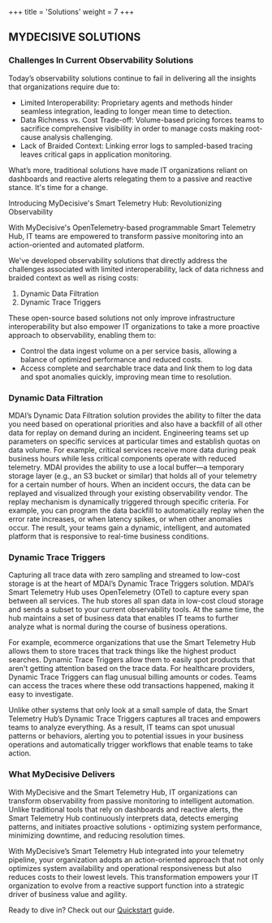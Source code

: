 +++
title = 'Solutions'
weight = 7
+++

## MYDECISIVE SOLUTIONS

### Challenges In Current Observability Solutions

Today’s observability solutions continue to fail in delivering all the insights that organizations require due to:

- Limited Interoperability: Proprietary agents and methods hinder seamless integration, leading to longer mean time to detection.
- Data Richness vs. Cost Trade-off: Volume-based pricing forces teams to sacrifice comprehensive visibility in order to manage costs making root-cause analysis challenging.
- Lack of Braided Context: Linking error logs to sampled-based tracing leaves critical gaps in application monitoring.

What’s more, traditional solutions have made IT organizations reliant on dashboards and reactive alerts relegating them to a passive and reactive stance. It's time for a change.

Introducing MyDecisive's Smart Telemetry Hub: Revolutionizing Observability

With MyDecisive's OpenTelemetry-based programmable Smart Telemetry Hub, IT teams are empowered to transform passive monitoring into an action-oriented and automated platform.

We've developed observability solutions that directly address the challenges associated with limited interoperability, lack of data richness and braided context as well as rising costs:

1. Dynamic Data Filtration
2. Dynamic Trace Triggers

These open-source based solutions not only improve infrastructure interoperability but also empower IT organizations to take a more proactive approach to observability, enabling them to:

- Control the data ingest volume on a per service basis, allowing a balance of optimized performance and reduced costs.
- Access complete and searchable trace data and link them to log data and spot anomalies quickly, improving mean time to resolution.

### Dynamic Data Filtration

MDAI’s Dynamic Data Filtration solution provides the ability to filter the data you need based on operational priorities and also have a backfill of all other data for replay on demand during an incident. Engineering teams set up parameters on specific services at particular times and establish quotas on data volume. For example, critical services receive more data during peak business hours while less critical components operate with reduced telemetry. MDAI provides the ability to use a local buffer—a temporary storage layer (e.g., an S3 bucket or similar) that holds all of your telemetry for a certain number of hours. When an incident occurs, the data can be replayed and visualized through your existing observability vendor. The replay mechanism is dynamically triggered through specific criteria. For example, you can program the data backfill to automatically replay when the error rate increases, or when latency spikes, or when other anomalies occur. The result, your teams gain a dynamic, intelligent, and automated platform that is responsive to real-time business conditions.

### Dynamic Trace Triggers

Capturing all trace data with zero sampling and streamed to low-cost storage is at the heart of MDAI’s Dynamic Trace Triggers solution. MDAI’s Smart Telemetry Hub uses OpenTelemetry (OTel) to capture every span between all services. The hub stores all span data in low-cost cloud storage and sends a subset to your current observability tools. At the same time, the hub maintains a set of business data that enables IT teams to further analyze what is normal during the course of business operations.

For example, ecommerce organizations that use the Smart Telemetry Hub allows them to store traces that track things like the highest product searches. Dynamic Trace Triggers allow them to easily spot products that aren't getting attention based on the trace data. For healthcare providers, Dynamic Trace Triggers can flag unusual billing amounts or codes. Teams can access the traces where these odd transactions happened, making it easy to investigate.

Unlike other systems that only look at a small sample of data, the Smart Telemetry Hub’s Dynamic Trace Triggers captures all traces and empowers teams to analyze everything. As a result, IT teams can spot unusual patterns or behaviors, alerting you to potential issues in your business operations and automatically trigger workflows that enable teams to take action.

### What MyDecisive Delivers

With MyDecisive and the Smart Telemetry Hub, IT organizations can transform observability from passive monitoring to intelligent automation. Unlike traditional tools that rely on dashboards and reactive alerts, the Smart Telemetry Hub continuously interprets data, detects emerging patterns, and initiates proactive solutions - optimizing system performance, minimizing downtime, and reducing resolution times.

With MyDecisive’s Smart Telemetry Hub integrated into your telemetry pipeline, your organization adopts an action-oriented approach that not only optimizes system availability and operational responsiveness but also reduces costs to their lowest levels. This transformation empowers your IT organization to evolve from a reactive support function into a strategic driver of business value and agility.

Ready to dive in? Check out our [Quickstart](../quickstart/_index.md) guide.
